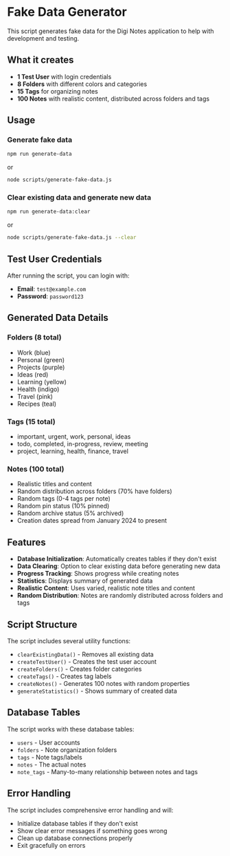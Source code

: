 # Fake Data Generator

This script generates fake data for the Digi Notes application to help with development and testing.

## What it creates

- **1 Test User** with login credentials
- **8 Folders** with different colors and categories
- **15 Tags** for organizing notes
- **100 Notes** with realistic content, distributed across folders and tags

## Usage

### Generate fake data
```bash
npm run generate-data
```
or
```bash
node scripts/generate-fake-data.js
```

### Clear existing data and generate new data
```bash
npm run generate-data:clear
```
or
```bash
node scripts/generate-fake-data.js --clear
```

## Test User Credentials

After running the script, you can login with:
- **Email**: `test@example.com`
- **Password**: `password123`

## Generated Data Details

### Folders (8 total)
- Work (blue)
- Personal (green)
- Projects (purple)
- Ideas (red)
- Learning (yellow)
- Health (indigo)
- Travel (pink)
- Recipes (teal)

### Tags (15 total)
- important, urgent, work, personal, ideas
- todo, completed, in-progress, review, meeting
- project, learning, health, finance, travel

### Notes (100 total)
- Realistic titles and content
- Random distribution across folders (70% have folders)
- Random tags (0-4 tags per note)
- Random pin status (10% pinned)
- Random archive status (5% archived)
- Creation dates spread from January 2024 to present

## Features

- **Database Initialization**: Automatically creates tables if they don't exist
- **Data Clearing**: Option to clear existing data before generating new data
- **Progress Tracking**: Shows progress while creating notes
- **Statistics**: Displays summary of generated data
- **Realistic Content**: Uses varied, realistic note titles and content
- **Random Distribution**: Notes are randomly distributed across folders and tags

## Script Structure

The script includes several utility functions:
- `clearExistingData()` - Removes all existing data
- `createTestUser()` - Creates the test user account
- `createFolders()` - Creates folder categories
- `createTags()` - Creates tag labels
- `createNotes()` - Generates 100 notes with random properties
- `generateStatistics()` - Shows summary of created data

## Database Tables

The script works with these database tables:
- `users` - User accounts
- `folders` - Note organization folders
- `tags` - Note tags/labels
- `notes` - The actual notes
- `note_tags` - Many-to-many relationship between notes and tags

## Error Handling

The script includes comprehensive error handling and will:
- Initialize database tables if they don't exist
- Show clear error messages if something goes wrong
- Clean up database connections properly
- Exit gracefully on errors